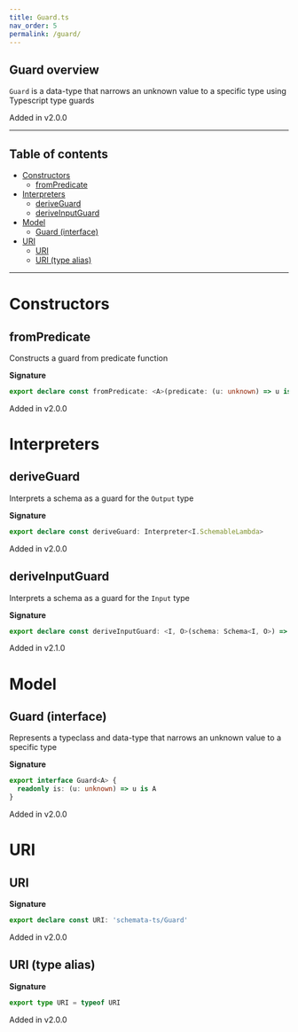```yaml
---
title: Guard.ts
nav_order: 5
permalink: /guard/
---
```


## Guard overview

`Guard` is a data-type that narrows an unknown value to a specific type using
Typescript type guards

Added in v2.0.0

---

<h2 class="text-delta">Table of contents</h2>

- [Constructors](#constructors)
  - [fromPredicate](#frompredicate)
- [Interpreters](#interpreters)
  - [deriveGuard](#deriveguard)
  - [deriveInputGuard](#deriveinputguard)
- [Model](#model)
  - [Guard (interface)](#guard-interface)
- [URI](#uri)
  - [URI](#uri-1)
  - [URI (type alias)](#uri-type-alias)

---

# Constructors

## fromPredicate

Constructs a guard from predicate function

**Signature**

```ts
export declare const fromPredicate: <A>(predicate: (u: unknown) => u is A) => Guard<A>
```

Added in v2.0.0

# Interpreters

## deriveGuard

Interprets a schema as a guard for the `Output` type

**Signature**

```ts
export declare const deriveGuard: Interpreter<I.SchemableLambda>
```

Added in v2.0.0

## deriveInputGuard

Interprets a schema as a guard for the `Input` type

**Signature**

```ts
export declare const deriveInputGuard: <I, O>(schema: Schema<I, O>) => Guard<I>
```

Added in v2.1.0

# Model

## Guard (interface)

Represents a typeclass and data-type that narrows an unknown value to a specific type

**Signature**

```ts
export interface Guard<A> {
  readonly is: (u: unknown) => u is A
}
```

Added in v2.0.0

# URI

## URI

**Signature**

```ts
export declare const URI: 'schemata-ts/Guard'
```

Added in v2.0.0

## URI (type alias)

**Signature**

```ts
export type URI = typeof URI
```

Added in v2.0.0
